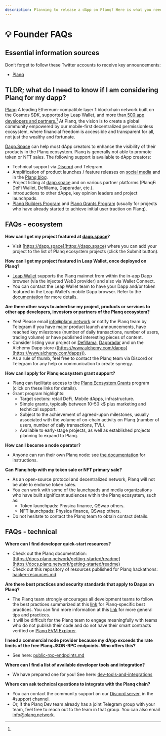 ```yaml
---
description: Planning to release a dApp on Planq? Here is what you need to know.
---
```


# 💡 Founder FAQs

## **Essential information sources**

Don’t forget to follow these Twitter accounts to receive key announcements:

* [Planq](https://twitter.com/planqfoundation)

## TLDR; what do I need to know if I am considering Planq for my dapp?

[Planq](https://planq.network) A leading Ethereum-compatible layer 1 blockchain network built on the Cosmos SDK, supported by Leap Wallet, and more than[ 500 app developers and partners.](#user-content-fn-1)[^1] At Planq, the vision is to create a global community empowered by our mobile-first decentralized permissionless ecosystem, where financial freedom is accessible and transparent for all, not just the wealthy and fortunate.

[Dapp.Space](https://dapp.space) can help most dApp creators to enhance the visibility of their products in the Planq ecosystem. Planq is generally not able to promote token or NFT sales. The following support is available to dApp creators:

* Technical support via [Discord](https://discord.gg/planq-network) and Telegram.
* Amplification of product launches / feature releases on [social media](https://twitter.com/planqfoundation) and in the [Planq blog](https://medium.com/@planq).
* Project listing at [dapp.space](https://dapp.space) and on various partner platforms (PlanqFi DeFi Wallet, Defillama, Dappradar, etc.).
* Introductions to other dApps, key opinion leaders and project launchpads.
* [Planq Builders Program](../planq-play/unity/play.md) and [Planq Grants Program](https://dorahacks.io/hackathon/planq) (usually for projects who have already started to achieve initial user traction on Planq).



## FAQs - ecosystem

**How can I get my project featured at** [**dapp.space**](https://dapp.space)**?**

* Visit [https://dapp.space](https://dapp.space) where you can add your project to the list of Planq ecosystem projects (click the Submit button).

**How can I get my project featured in Leap Wallet, once deployed on Planq?**

* [Leap Wallet](https://leapwallet.io/) supports the Planq mainnet from within the in-app Dapp browser (via the injected Web3 provider) and also via Wallet Connect.
* You can contact the Leap Wallet team to have your Dapp and/or token featured in the Leap Wallet’s mobile Dapp browser. Refer to the [documentation](https://docs.leapwallet.io/cosmos/for-dapps-connect-to-leap/introduction) for more details.

**Are there other ways to advertise my project, products or services to other app developers, investors or partners of the Planq ecosystem?**

* Yes! Please email [info@planq.network](mailto:info@planq.network) or notify the Planq team by Telegram if you have major product launch announcements, have reached key milestones (number of daily transactions, number of users, trading volume) or have published interesting pieces of content.
* Consider listing your project on [Defillama](https://defillama.com/), [Dappradar](https://dappradar.com/) and on the Alchemy Dapp store ([https://www.alchemy.com/dapps](https://www.alchemy.com/dapps)).
* As a rule of thumb, feel free to contact the Planq team via Discord or Telegram for any help or communication to create synergy.

**How can I apply for Planq ecosystem grant support?**

* Planq can facilitate access to the [Planq Ecosystem Grants](https://dorahacks.io/hackathon/planq) program (click on these links for details).
* Grant program highlights:
  * Target sectors: retail DeFi, Mobile dApps, infrastructure.
  * Simple grants, typically between 10-50 k$ plus marketing and technical support.
  * Subject to the achievement of agreed-upon milestones, usually associated with the volume of on-chain activity on Planq (number of users, number of daily transactions, TVL).
  * Available to early-stage projects, as well as established projects planning to expand to Planq.

**How can I become a node operator?**

* Anyone can run their own Planq node: see [the documentation](https://docs.planq.network/for-node-hosts/running-nodes/planq-mainnet) for instructions.

**Can Planq help with my token sale or NFT primary sale?**

* As an open-source protocol and decentralized network, Planq will not be able to endorse token sales.
* You can work with some of the launchpads and media organizations who have built significant audiences within the Planq ecosystem, such as:
  * Token launchpads: Physica finance, QSwap others.
  * NFT launchpads: Physica finance, QSwap others.
* Do not hesitate to contact the Planq team to obtain contact details.

## FAQs - technical

**Where can I find developer quick-start resources?**

* Check out the Planq documentation: [https://docs.planq.network/getting-started/readme](https://docs.planq.network/getting-started/readme)
* Check out this repository of resources published for Planq hackathons: [hacker-resources.md](hacker-resources.md "mention")

**Are there best practices and security standards that apply to Dapps on Planq?**

* The Planq team strongly encourages all development teams to follow the best practices summarized at this [link](https://docs.planq.network/getting-started/defi-practice.html#introduction) for Planq-specific best practices. You can find more information at this [link](https://consensys.github.io/smart-contract-best-practices/) for more general tips and practices.
* It will be difficult for the Planq team to engage meaningfully with teams who do not publish their code and do not have their smart contracts verified on [Planq EVM Explorer](https://evm.planq.network/).

**I need a commercial node provider because my dApp exceeds the rate limits of the free Planq JSON-RPC endpoints. Who offers this?**

* See here: [public-rpc-endpoints.md](chain-integration/public-rpc-endpoints.md "mention")

**Where can I find a list of available developer tools and integration?**

* We have prepared one for you! See here: [dev-tools-and-integrations](dev-tools-and-integrations/ "mention")

**Where can ask technical questions to integrate with the Planq chain?**

* You can contact the community support on our [Discord server](https://discord.gg/planq-network), in the #support channel.
* Or, if the Planq Dev team already has a joint Telegram group with your team, feel free to reach out to the team in that group. You can also email [info@planq.network](mailto:info@planq.network).

[^1]: 
